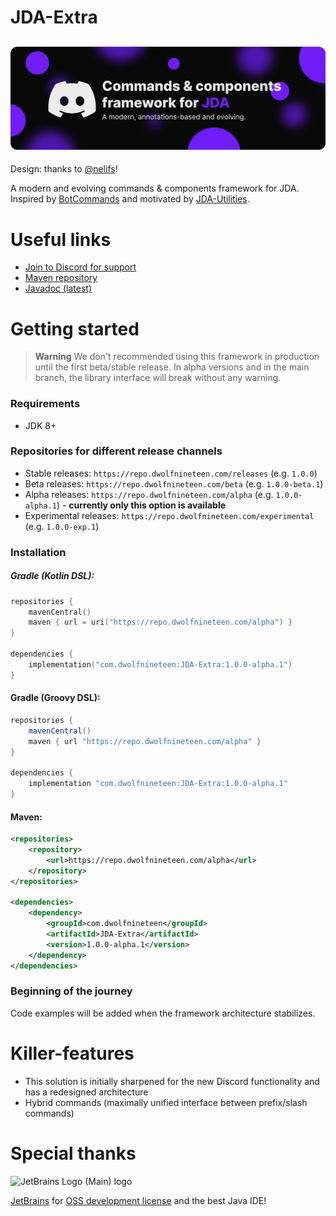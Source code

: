 # JDA-Extra

![JDA-Extra](banner.png)
---
Design: thanks to [@nelifs](https://github.com/nelifs)!

A modern and evolving commands & components framework for JDA. Inspired by [BotCommands](https://github.com/freya022/BotCommands) and motivated by [JDA-Utilities](https://github.com/JDA-Applications/JDA-Utilities).

# Useful links
* [Join to Discord for support](https://discord.gg/QN7Ef2KGkU)
* [Maven repository](https://repo.dwolfnineteen.com/)
* [Javadoc (latest)](https://repo.dwolfnineteen.com/javadoc/alpha/com/dwolfnineteen/JDA-Extra/latest)

# Getting started

> **Warning**
> We don't recommended using this framework in production until the first beta/stable release. In alpha versions and in the main branch, the library interface will break without any warning.

### Requirements
* JDK 8+

### Repositories for different release channels
* Stable releases: `https://repo.dwolfnineteen.com/releases` (e.g. `1.0.0`)
* Beta releases: `https://repo.dwolfnineteen.com/beta` (e.g. `1.0.0-beta.1`)
* Alpha releases: `https://repo.dwolfnineteen.com/alpha` (e.g. `1.0.0-alpha.1`) - **currently only this option is available**
* Experimental releases: `https://repo.dwolfnineteen.com/experimental` (e.g. `1.0.0-exp.1`)

### Installation

##### Gradle (Kotlin DSL):
```kotlin
repositories {
    mavenCentral()
    maven { url = uri("https://repo.dwolfnineteen.com/alpha") }
}

dependencies {
    implementation("com.dwolfnineteen:JDA-Extra:1.0.0-alpha.1")
}
```

#### Gradle (Groovy DSL):
```groovy
repositories {
    mavenCentral()
    maven { url "https://repo.dwolfnineteen.com/alpha" }
}

dependencies {
    implementation "com.dwolfnineteen:JDA-Extra:1.0.0-alpha.1"
}
```

#### Maven:
```xml
<repositories>
    <repository>
        <url>https://repo.dwolfnineteen.com/alpha</url>
    </repository>
</repositories>

<dependencies>
    <dependency>
        <groupId>com.dwolfnineteen</groupId>
        <artifactId>JDA-Extra</artifactId>
        <version>1.0.0-alpha.1</version>
    </dependency>
</dependencies>
```

### Beginning of the journey
Code examples will be added when the framework architecture stabilizes.

# Killer-features
* This solution is initially sharpened for the new Discord functionality and has a redesigned architecture
* Hybrid commands (maximally unified interface between prefix/slash commands)

# Special thanks

<img alt="JetBrains Logo (Main) logo" height="150" src="https://resources.jetbrains.com/storage/products/company/brand/logos/jb_beam.png" width="150"/>

[JetBrains](https://www.jetbrains.com/) for [OSS development license](https://www.jetbrains.com/community/opensource/#support) and the best Java IDE!
